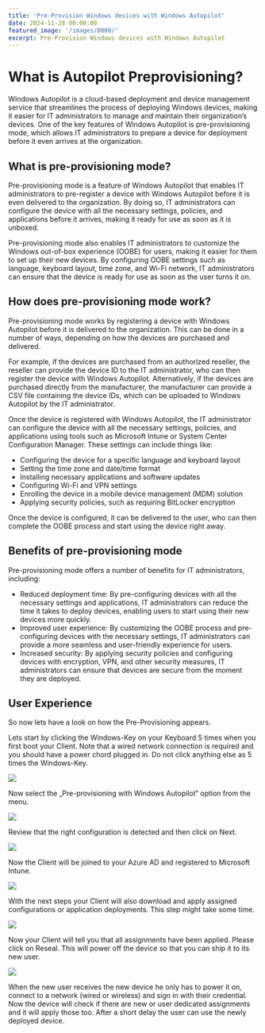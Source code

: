 ```yaml
---
title: 'Pre-Provision Windows devices with Windows Autopilot'
date: 2024-11-28 00:00:00
featured_image: '/images/0000/'
excerpt: Pre-Provision Windows devices with Windows Autopilot
---
```


# What is Autopilot Preprovisioning?

Windows Autopilot is a cloud-based deployment and device management service that streamlines the process of deploying Windows devices, making it easier for IT administrators to manage and maintain their organization’s devices. One of the key features of Windows Autopilot is pre-provisioning mode, which allows IT administrators to prepare a device for deployment before it even arrives at the organization.

## What is pre-provisioning mode?
Pre-provisioning mode is a feature of Windows Autopilot that enables IT administrators to pre-register a device with Windows Autopilot before it is even delivered to the organization. By doing so, IT administrators can configure the device with all the necessary settings, policies, and applications before it arrives, making it ready for use as soon as it is unboxed.

Pre-provisioning mode also enables IT administrators to customize the Windows out-of-box experience (OOBE) for users, making it easier for them to set up their new devices. By configuring OOBE settings such as language, keyboard layout, time zone, and Wi-Fi network, IT administrators can ensure that the device is ready for use as soon as the user turns it on.

## How does pre-provisioning mode work?
Pre-provisioning mode works by registering a device with Windows Autopilot before it is delivered to the organization. This can be done in a number of ways, depending on how the devices are purchased and delivered.

For example, if the devices are purchased from an authorized reseller, the reseller can provide the device ID to the IT administrator, who can then register the device with Windows Autopilot. Alternatively, if the devices are purchased directly from the manufacturer, the manufacturer can provide a CSV file containing the device IDs, which can be uploaded to Windows Autopilot by the IT administrator.

Once the device is registered with Windows Autopilot, the IT administrator can configure the device with all the necessary settings, policies, and applications using tools such as Microsoft Intune or System Center Configuration Manager. These settings can include things like:

- Configuring the device for a specific language and keyboard layout
- Setting the time zone and date/time format
- Installing necessary applications and software updates
- Configuring Wi-Fi and VPN settings
- Enrolling the device in a mobile device management (MDM) solution
- Applying security policies, such as requiring BitLocker encryption

Once the device is configured, it can be delivered to the user, who can then complete the OOBE process and start using the device right away.

## Benefits of pre-provisioning mode
Pre-provisioning mode offers a number of benefits for IT administrators, including:

- Reduced deployment time: By pre-configuring devices with all the necessary settings and applications, IT administrators can reduce the time it takes to deploy devices, enabling users to start using their new devices more quickly.
- Improved user experience: By customizing the OOBE process and pre-configuring devices with the necessary settings, IT administrators can provide a more seamless and user-friendly experience for users.
- Increased security: By applying security policies and configuring devices with encryption, VPN, and other security measures, IT administrators can ensure that devices are secure from the moment they are deployed.

## User Experience
So now lets have a look on how the Pre-Provisioning appears.

Lets start by clicking the Windows-Key on your Keyboard 5 times when you first boot your Client. Note that a wired network connection is required and you should have a power chord plugged in. Do not click anything else as 5 times the Windows-Key.

![](/images/0014/1.png)

Now select the „Pre-provisioning with Windows Autopilot“ option from the menu.

![](/images/0014/2.png)

Review that the right configuration is detected and then click on Next.

![](/images/0014/3.png)

Now the Client will be joined to your Azure AD and registered to Microsoft Intune.

![](/images/0014/4.png)

With the next steps your Client will also download and apply assigned configurations or application deployments. This step might take some time.

![](/images/0014/5.png)

Now your Client will tell you that all assignments have been applied. Please click on Reseal. This will power off the device so that you can ship it to its new user.

![](/images/0014/6.png)

When the new user receives the new device he only has to power it on, connect to a network (wired or wireless) and sign in with their credential. Now the device will check if there are new or user dedicated assignments and it will apply those too. After a short delay the user can use the newly deployed device.